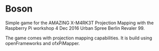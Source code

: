 # Boson

Simple game for the AMAZING X-M4RK3T Projection Mapping with the Raspberry Pi workshop 4 Dec 2016 Urban Spree Berlin Revaler 99.

The game comes with projection mapping capabilities. It is build using openFrameworks and ofxPiMapper.
